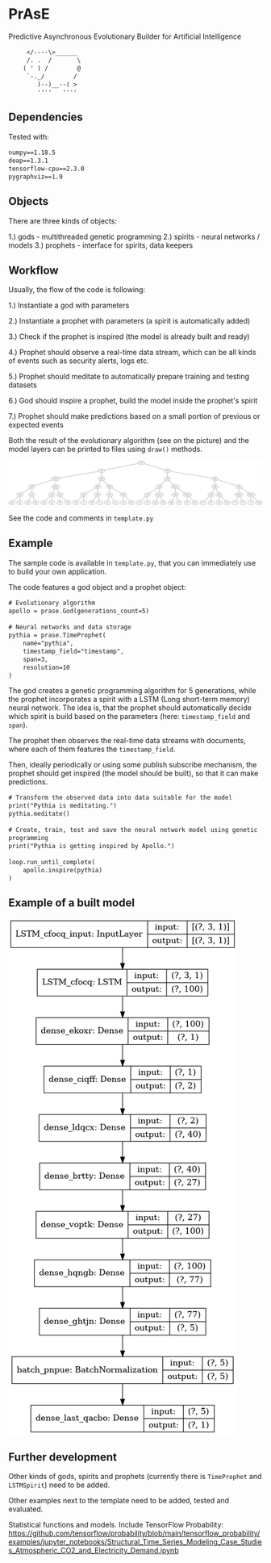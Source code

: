 PrAsE
========================

Predictive Asynchronous Evolutionary Builder for Artificial Intelligence

         </----\>______
         /. .  /       \
        ( ' ) /        @
         `-._/        /
            )--)__--( >
            ''''   ''''


## Dependencies

Tested with:

```
numpy==1.18.5
deap==1.3.1
tensorflow-cpu==2.3.0
pygraphviz==1.9
```

## Objects

There are three kinds of objects:

1.) gods - multithreaded genetic programming
2.) spirits - neural networks / models
3.) prophets - interface for spirits, data keepers


## Workflow

Usually, the flow of the code is following:

1.) Instantiate a god with parameters

2.) Instantiate a prophet with parameters (a spirit is automatically added)

3.) Check if the prophet is inspired (the model is already built and ready)

4.) Prophet should observe a real-time data stream, which can be all kinds of events such as security alerts, logs etc.

5.) Prophet should meditate to automatically prepare training and testing datasets

6.) God should inspire a prophet, build the model inside the prophet's spirit

7.) Prophet should make predictions based on a small portion of previous or expected events

Both the result of the evolutionary algorithm (see on the picture) and the model layers can be printed to files using `draw()` methods.

![Genetic programming](./geneticprogramming.png "Genetic programming")

See the code and comments in `template.py`


## Example

The sample code is available in `template.py`, that you can immediately use to build your own application.

The code features a god object and a prophet object:

```language python
# Evolutionary algorithm
apollo = prase.God(generations_count=5)

# Neural networks and data storage
pythia = prase.TimeProphet(
	name="pythia",
	timestamp_field="timestamp",
	span=3,
	resolution=10
)
```

The god creates a genetic programming algorithm for 5 generations, while the prophet incorporates
a spirit with a LSTM (Long short-term memory) neural network. The idea is, that the prophet
should automatically decide which spirit is build based on the parameters (here: `timestamp_field` and `span`).

The prophet then observes the real-time data streams with documents, where each of them features the `timestamp_field`.

Then, ideally periodically or using some publish subscribe mechanism, the prophet should get inspired (the model should be built), so that it can make predictions.

```language python
# Transform the observed data into data suitable for the model
print("Pythia is meditating.")
pythia.meditate()

# Create, train, test and save the neural network model using genetic programming
print("Pythia is getting inspired by Apollo.")

loop.run_until_complete(
	apollo.inspire(pythia)
)
```

## Example of a built model

![Model](./model.png "Model")


## Further development

Other kinds of gods, spirits and prophets (currently there is `TimeProphet` and `LSTMSpirit`) need to be added.

Other examples next to the template need to be added, tested and evaluated.

Statistical functions and models. Include TensorFlow Probability:
https://github.com/tensorflow/probability/blob/main/tensorflow_probability/examples/jupyter_notebooks/Structural_Time_Series_Modeling_Case_Studies_Atmospheric_CO2_and_Electricity_Demand.ipynb
